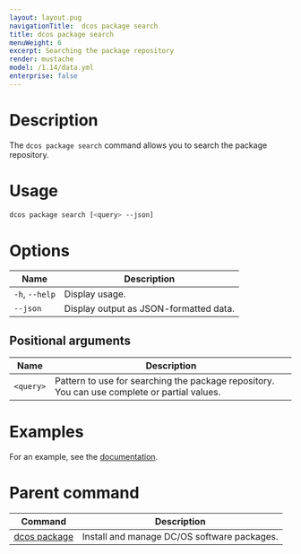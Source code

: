 ```yaml
---
layout: layout.pug
navigationTitle:  dcos package search
title: dcos package search
menuWeight: 6
excerpt: Searching the package repository
render: mustache
model: /1.14/data.yml
enterprise: false
---
```


# Description
The `dcos package search` command allows you to search the package repository.

# Usage

```bash
dcos package search [<query> --json]
```

# Options

| Name | Description |
|---------|-------------|
| `-h`, `--help` | Display usage. |
| `--json`   | Display output as  JSON-formatted data. |

## Positional arguments

| Name | Description |
|---------|-------------|
| `<query>`   |   Pattern to use for searching the package repository.  You can use complete or partial values. |



# Examples

For an example, see the [documentation](/1.14/administering-clusters/repo/).

# Parent command

| Command | Description |
|---------|-------------|
| [dcos package](/1.14/cli/command-reference/dcos-package/)   | Install and manage DC/OS software packages. |

